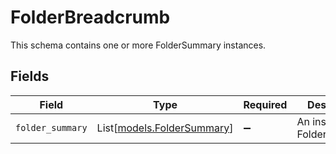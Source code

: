 # FolderBreadcrumb

This schema contains one or more FolderSummary instances.


## Fields

| Field                                                    | Type                                                     | Required                                                 | Description                                              |
| -------------------------------------------------------- | -------------------------------------------------------- | -------------------------------------------------------- | -------------------------------------------------------- |
| `folder_summary`                                         | List[[models.FolderSummary](../models/foldersummary.md)] | :heavy_minus_sign:                                       | An instance of FolderSummary.                            |